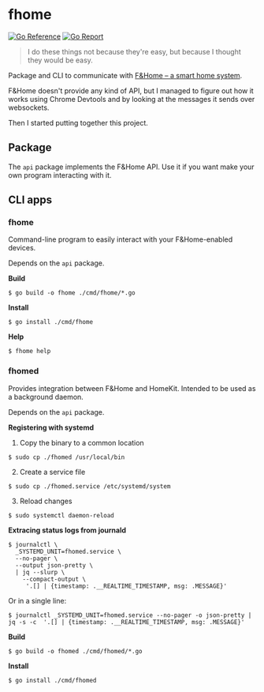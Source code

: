 # fhome

[![Go Reference][go-reference-badge]][go-reference-link] [![Go
Report][go-report-badge]][go-report-link]

> I do these things not because they're easy, but because I thought they would
> be easy.

Package and CLI to communicate with [F&Home – a smart home system][fhome].

F&Home doesn't provide any kind of API, but I managed to figure out how it works
using Chrome Devtools and by looking at the messages it sends over websockets.

Then I started putting together this project.

## Package

The `api` package implements the F&Home API. Use it if you want make your own
program interacting with it.

## CLI apps

### fhome

Command-line program to easily interact with your F&Home-enabled devices.

Depends on the `api` package.

**Build**

```console
$ go build -o fhome ./cmd/fhome/*.go
```

**Install**

```console
$ go install ./cmd/fhome
```

**Help**

```console
$ fhome help
```

### fhomed

Provides integration between F&Home and HomeKit. Intended to be used as a
background daemon.

Depends on the `api` package.

**Registering with systemd**

1. Copy the binary to a common location

```console
$ sudo cp ./fhomed /usr/local/bin
```

2. Create a service file

```console
$ sudo cp ./fhomed.service /etc/systemd/system
```

3. Reload changes

```console
$ sudo systemctl daemon-reload
```

**Extracing status logs from journald**

```console
$ journalctl \
  _SYSTEMD_UNIT=fhomed.service \
  --no-pager \
  --output json-pretty \
  | jq --slurp \
    --compact-output \
     '.[] | {timestamp: .__REALTIME_TIMESTAMP, msg: .MESSAGE}'
```

Or in a single line:

```console
$ journalctl _SYSTEMD_UNIT=fhomed.service --no-pager -o json-pretty | jq -s -c  '.[] | {timestamp: .__REALTIME_TIMESTAMP, msg: .MESSAGE}'
```

**Build**

```console
$ go build -o fhomed ./cmd/fhomed/*.go
```

**Install**

```console
$ go install ./cmd/fhomed
```

[go-reference-badge]: https://pkg.go.dev/badge/github.com/bartekpacia/fhome.svg
[go-reference-link]: https://pkg.go.dev/github.com/bartekpacia/fhome
[go-report-badge]: https://goreportcard.com/badge/github.com/bartekpacia/fhome
[go-report-link]: https://goreportcard.com/report/github.com/bartekpacia/fhome
[fhome]: https://www.fhome.pl
